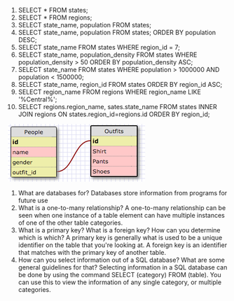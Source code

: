 1. SELECT * FROM states;
2. SELECT * FROM regions;
3. SELECT state_name, population FROM states;
4. SELECT state_name, population FROM states;
	ORDER BY population DESC;
5. SELECT state_name FROM states
	WHERE region_id = 7;
6. SELECT state_name, population_density FROM states
	WHERE population_density > 50
	ORDER BY population_density ASC;
7. SELECT state_name FROM states
	WHERE population > 1000000 AND population < 1500000;
8. SELECT state_name, region_id FROM states
	ORDER BY region_id ASC;
9. SELECT region_name FROM regions
	WHERE region_name LIKE '%Central%';
10. SELECT regions.region_name, sates.state_name FROM states
	INNER JOIN regions
	ON states.region_id=regions.id
	ORDER BY region_id;

![schema](schema.png)

1. What are databases for?
	Databases store information from programs for future use
2. What is a one-to-many relationship?
	A one-to-many relationship can be seen when one instance of a table element can have multiple instances of one of the other table categories.
3. What is a primary key? What is a foreign key? How can you determine which is which?
	A primary key is generally what is used to be a unique identifier on the table that you're looking at.  A foreign key is an identifier that matches with the primary key of another table.
4. How can you select information out of a SQL database? What are some general guidelines for that?
	Selecting information in a SQL database can be done by using the command SELECT (category) FROM (table).  You can use this to view the information of any single category, or multiple categories.